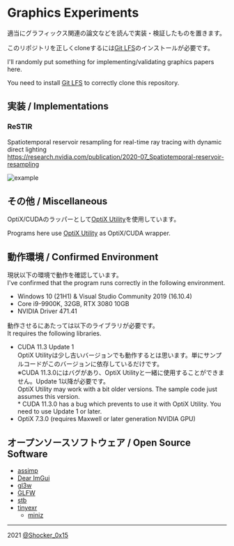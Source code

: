 # Graphics Experiments

適当にグラフィックス関連の論文などを読んで実装・検証したものを置きます。

このリポジトリを正しくcloneするには[Git LFS](https://git-lfs.github.com/)のインストールが必要です。

I'll randomly put something for implementing/validating graphics papers here.

You need to install [Git LFS](https://git-lfs.github.com/) to correctly clone this repository.

## 実装 / Implementations

### ReSTIR
Spatiotemporal reservoir resampling for real-time ray tracing with dynamic direct lighting\
https://research.nvidia.com/publication/2020-07_Spatiotemporal-reservoir-resampling

![example](restir/comparison.png)

## その他 / Miscellaneous
OptiX/CUDAのラッパーとして[OptiX Utility](https://github.com/shocker-0x15/OptiX_Utility)を使用しています。

Programs here use [OptiX Utility](https://github.com/shocker-0x15/OptiX_Utility) as OptiX/CUDA wrapper.

## 動作環境 / Confirmed Environment
現状以下の環境で動作を確認しています。\
I've confirmed that the program runs correctly in the following environment.

* Windows 10 (21H1) & Visual Studio Community 2019 (16.10.4)
* Core i9-9900K, 32GB, RTX 3080 10GB
* NVIDIA Driver 471.41

動作させるにあたっては以下のライブラリが必要です。\
It requires the following libraries.

* CUDA 11.3 Update 1 \
  OptiX Utilityは少し古いバージョンでも動作するとは思います。単にサンプルコードがこのバージョンに依存しているだけです。\
  ※CUDA 11.3.0にはバグがあり、OptiX Utilityと一緒に使用することができません。Update 1以降が必要です。\
  OptiX Utility may work with a bit older versions. The sample code just assumes this version.\
  \* CUDA 11.3.0 has a bug which prevents to use it with OptiX Utility. You need to use Update 1 or later.
* OptiX 7.3.0 (requires Maxwell or later generation NVIDIA GPU)

## オープンソースソフトウェア / Open Source Software
- [assimp](https://github.com/assimp/assimp)
- [Dear ImGui](https://github.com/ocornut/imgui)
- [gl3w](https://github.com/skaslev/gl3w)
- [GLFW](https://github.com/glfw/glfw)
- [stb](https://github.com/nothings/stb)
- [tinyexr](https://github.com/syoyo/tinyexr)
  - [miniz](https://github.com/richgel999/miniz)

----
2021 [@Shocker_0x15](https://twitter.com/Shocker_0x15)
